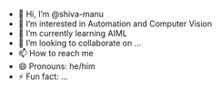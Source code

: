 - 👋 Hi, I’m @shiva-manu
- 👀 I’m interested in Automation and Computer Vision
- 🌱 I’m currently learning AIML
- 💞️ I’m looking to collaborate on ...
- 📫 How to reach me 
- 😄 Pronouns: he/him
- ⚡ Fun fact: ...

<!---
shiva-manu/shiva-manu is a ✨ special ✨ repository because its `README.md` (this file) appears on your GitHub profile.
You can click the Preview link to take a look at your changes.
--->
